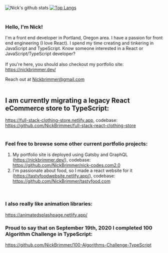 ![Nick's github stats](https://github-readme-stats.vercel.app/api?username=nickbrimmer&hide=stars)
[![Top Langs](https://github-readme-stats.vercel.app/api/top-langs/?username=nickbrimmer&layout=compact)](https://github.com/nickbrimmer/github-readme-stats)


### <br> Hello, I'm Nick!

I'm a front end developer in Portland, Oregon area. I have a passion for front end engineering (I love React). I spend my time creating and tinkering in JavaScript and TypeScript. Know someone interested in a React or JavaScript/TypeScript developer? 
<br><br>
If you're here, you should also checkout my portfolio site: https://nickbrimmer.dev/
<br>

Reach out at Nickbrimmer@gmail.com
<br><br>

## I am currently migrating a legacy React eCommerce store to TypeScript:
https://full-stack-clothing-store.netlify.app, codebase: https://github.com/NickBrimmer/full-stack-react-clothing-store
<br>
<br>



### Feel free to browse some other current portfolio projects: 
1. My portfolio site is deployed using Gatsby and GraphQL (https://nickbrimmer.dev/), codebase: https://github.com/NickBrimmer/nick-codes.com2.0
2. I'm passionate about food, so I made a react website for it (https://tastyfoodwebsite.netlify.app/), codebase: https://github.com/NickBrimmer/tastyfood.com
<br>

### I also really like animation libraries:

https://animatedsplashpage.netlify.app/
<br>

### Proud to say that on September 19th, 2020 I completed 100 Algorithm Challenge in TypeScript: 

https://github.com/NickBrimmer/100-Algorithms-Challenge-TypeScript

